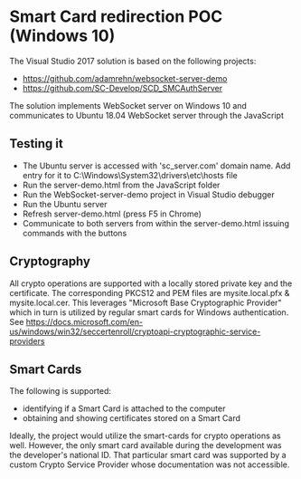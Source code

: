 # Smart Card redirection POC (Windows 10)

The Visual Studio 2017 solution is based on the following projects:
- https://github.com/adamrehn/websocket-server-demo
- https://github.com/SC-Develop/SCD_SMCAuthServer

The solution implements WebSocket server on Windows 10 and communicates to Ubuntu 18.04 WebSocket server through the JavaScript

## Testing it

 - The Ubuntu server is accessed with 'sc_server.com' domain name. Add entry for it to C:\Windows\System32\drivers\etc\hosts file
 - Run the server-demo.html from the JavaScript folder
 - Run the WebSocket-server-demo project in Visual Studio debugger
 - Run the Ubuntu server
 - Refresh server-demo.html (press F5 in Chrome)
 - Communicate to both servers from within the server-demo.html issuing commands with the buttons

## Cryptography

All crypto operations are supported with a locally stored private key and the certificate. The corresponding PKCS12 and PEM files are mysite.local.pfx & mysite.local.cer. This leverages "Microsoft Base Cryptographic Provider" which in turn is utilized by regular smart cards for Windows authentication.
See https://docs.microsoft.com/en-us/windows/win32/seccertenroll/cryptoapi-cryptographic-service-providers

## Smart Cards

The following is supported:
- identifying if a Smart Card is attached to the computer
- obtaining and showing certificates stored on a Smart Card

Ideally, the project would utilize the smart-cards for crypto operations as well. However, the only smart card available during the development was the developer's national ID. That particular smart card was supported by a custom Crypto Service Provider whose documentation was not accessible.
